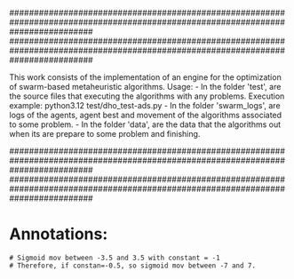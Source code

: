 #################################################################################################################################
#################################################################################################################################

This work consists of the implementation of an engine for the optimization of swarm-based metaheuristic algorithms.
Usage:
    - In the folder 'test', are the source files that executing the algorithms with any problems.
        Execution example:  python3.12 test/dho_test-ads.py
    - In the folder 'swarm_logs', are logs of the agents, agent best and movement of the algorithms associated to some problem.
    - In the folder 'data', are the data that the algorithms out when its are prepare to some problem and finishing.

#################################################################################################################################
#################################################################################################################################

# Annotations:
    # Sigmoid mov between -3.5 and 3.5 with constant = -1
    # Therefore, if constan=-0.5, so sigmoid mov between -7 and 7.